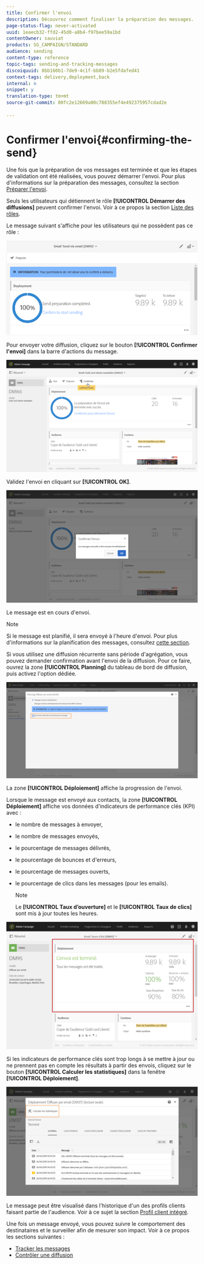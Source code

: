 ```yaml
---
title: Confirmer l'envoi
description: Découvrez comment finaliser la préparation des messages.
page-status-flag: never-activated
uuid: 1eaecb32-ffd2-45d0-a8b4-f97bee59a1bd
contentOwner: sauviat
products: SG_CAMPAIGN/STANDARD
audience: sending
content-type: reference
topic-tags: sending-and-tracking-messages
discoiquuid: 8bb160b1-7de9-4c1f-bb89-b2e5fdafed41
context-tags: delivery,deployment,back
internal: n
snippet: y
translation-type: tm+mt
source-git-commit: 00fc2e12669a00c788355ef4e492375957cdad2e

---
```



# Confirmer l'envoi{#confirming-the-send}

Une fois que la préparation de vos messages est terminée et que les étapes de validation ont été réalisées, vous pouvez démarrer l'envoi. Pour plus d'informations sur la préparation des messages, consultez la section [Préparer l'envoi](../../sending/using/preparing-the-send.md).

Seuls les utilisateurs qui détiennent le rôle **[!UICONTROL Démarrer des diffusions]** peuvent confirmer l'envoi. Voir à ce propos la section [Liste des rôles](../../administration/using/list-of-roles.md).

Le message suivant s'affiche pour les utilisateurs qui ne possèdent pas ce rôle :

![](assets/confirm_delivery_2.png)

Pour envoyer votre diffusion, cliquez sur le bouton **[!UICONTROL Confirmer l'envoi]** dans la barre d'actions du message.

![](assets/confirm_delivery.png)

Validez l'envoi en cliquant sur **[!UICONTROL OK]**.

![](assets/confirm_delivery1.png)

Le message est en cours d'envoi.

>[!NOTE]
>
>Si le message est planifié, il sera envoyé à l'heure d'envoi. Pour plus d'informations sur la planification des messages, consultez [cette section](../../sending/using/about-scheduling-messages.md).

Si vous utilisez une diffusion récurrente sans période d'agrégation, vous pouvez demander confirmation avant l'envoi de la diffusion. Pour ce faire, ouvrez la zone **[!UICONTROL Planning]** du tableau de bord de diffusion, puis activez l'option dédiée.

![](assets/confirmation_recurring_deliveries.png)

La zone **[!UICONTROL Déploiement]** affiche la progression de l'envoi.

Lorsque le message est envoyé aux contacts, la zone **[!UICONTROL Déploiement]** affiche vos données d'indicateurs de performance clés (KPI) avec :

* le nombre de messages à envoyer,
* le nombre de messages envoyés,
* le pourcentage de messages délivrés,
* le pourcentage de bounces et d'erreurs,
* le pourcentage de messages ouverts,
* le pourcentage de clics dans les messages (pour les emails).

   >[!NOTE]
   >
   >Le **[!UICONTROL Taux d’ouverture]** et le **[!UICONTROL Taux de clics]** sont mis à jour toutes les heures.

![](assets/sending_delivery.png)

Si les indicateurs de performance clés sont trop longs à se mettre à jour ou ne prennent pas en compte les résultats à partir des envois, cliquez sur le bouton **[!UICONTROL Calculer les statistiques]** dans la fenêtre **[!UICONTROL Déploiement]**.

![](assets/sending_delivery7.png)

Le message peut être visualisé dans l'historique d'un des profils clients faisant partie de l'audience. Voir à ce sujet la section [Profil client intégré](../../audiences/using/integrated-customer-profile.md).

Une fois un message envoyé, vous pouvez suivre le comportement des destinataires et le surveiller afin de mesurer son impact. Voir à ce propos les sections suivantes :

* [Tracker les messages](../../sending/using/tracking-messages.md)
* [Contrôler une diffusion](../../sending/using/monitoring-a-delivery.md)


